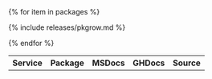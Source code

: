 <table>
<tr>
  <th>Service</th>
  <th>Package</th>
  <th>MSDocs</th>
  <th>GHDocs</th>
  <th>Source</th>
</tr>
<tbody id="myTable">
{% for item in packages %}

{% include releases/pkgrow.md %}

{% endfor %}
</tbody>
</table>